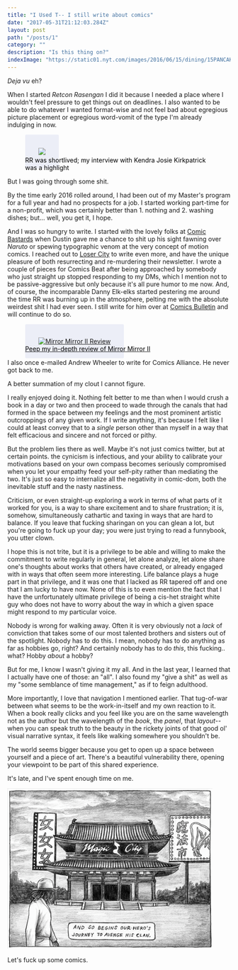```yaml
---
title: "I Used T-- I still write about comics"
date: "2017-05-31T21:12:03.284Z"
layout: post
path: "/posts/1"
category: ""
description: "Is this thing on?"
indexImage: "https://static01.nyt.com/images/2016/06/15/dining/15PANCAKEGUIDE3-WEB/15PANCAKEGUIDE3-WEB-superJumbo.jpg"
---
```


_Deja vu_ eh?

When I started _Retcon Rasengan_ I did it because I needed a place where I wouldn't feel pressure to get things out on deadlines.  I also wanted to be able to do whatever I wanted format-wise and not feel bad about egregious picture placement or egregious word-vomit of the type I'm already indulging in now.

<div style="">
  <figure class="floatCenter">
    <a target='_blank' href="http://retconrasengan.blogspot.com/2016/04/hand-sewn-domestic-female-aesthetic.html">
      <img class="linkImage" style="max-height: 380px;padding: 30px; background-color: rgba(92,107,192, 0.1);border-radius: 3px;" src="https://2.bp.blogspot.com/-0ipM8FHFpYo/VxaLuN9yRqI/AAAAAAAAFuM/mncK6PMa-Ccscl8Z1mgBgBltXv5Eu6TWQCKgB/w1200-h630-p-k-no-nu/kendrafemaleaestetic.png">
    </a>
    <figcaption style="color: black;margin-top: -30px;">RR was shortlived; my interview with Kendra Josie Kirkpatrick was a highlight</figcaption>
  </figure>
</div>

But I was going through some shit.

By the time early 2016 rolled around, I had been out of my Master's program for a full year and had no prospects for a job.  I started working part-time for a non-profit, which was certainly better than 1. nothing and 2. washing dishes; but... well, you get it, I hope.

And I was so hungry to write. I started with the lovely folks at <a target='_blank' href='http://comicbastards.com'>Comic Bastards</a> when Dustin gave me a chance to shit up his sight fawning over _Naruto_ or spewing typographic venom at the very concept of motion comics.  I reached out to <a target='_blank' href='http://loser-city.com'>Loser City</a> to write even more, and have the unique pleasure of both resurrecting and re-murdering their newsletter.  I wrote a couple of pieces for Comics Beat after being approached by somebody who just straight up stopped responding to my DMs, which I mention not to be passive-aggressive but only because it's all pure humor to me now.  And, of course, the incomparable Danny Elk-elks started pestering me around the time RR was burning up in the atmosphere, pelting me with the absolute weirdest shit I had ever seen.  I still write for him over at <a target='_blank' href='http://comicsbulletin.com'>Comics Bulletin</a> and will continue to do so.  

<div style="">
  <figure class="floatCenter">
    <a target='_blank' href="http://comicsbulletin.com/tiny-pages-made-ashes-51917-mirror-mirror-ii/">
    <img style="padding: 30px; background-color: rgba(92,107,192, 0.1); max-height: 480px;border-radius: 3px;" src="https://i2.wp.com/comicsbulletin.com/wp-content/uploads/2017/05/Mirror-Mirror-II-cover.jpg?fit=798%2C1200" alt="Mirror Mirror II Review">
    <div >
      <figcaption style="color:black;margin-top:-30px;">Peep my in-depth review of Mirror Mirror II</figcaption>
    </div>
    </a>
  </figure>
</div>

I also once e-mailed Andrew Wheeler to write for Comics Alliance.  He never got back to me.  

A better summation of my clout I cannot figure.

I really enjoyed doing it.  Nothing felt better to me than when I would crush a book in a day or two and then proceed to wade through the canals that had formed in the space between my feelings and the most prominent artistic outcroppings of any given work.  If I write anything, it's because I felt like I could at least convey that to a _single_ person other than myself in a way that felt efficacious and sincere and not forced or pithy.

But the problem lies there as well.  Maybe it's not just comics twitter, but at certain points. the cynicism is infectious, and your ability to calibrate your motivations based on your own compass becomes seriously compromised when you let your empathy feed your self-pity rather than mediating the two. It's just so easy to internalize all the negativity in comic-dom, both the inevitable stuff and the nasty nastiness.

Criticism, or even straight-up exploring a work in terms of what parts of it worked for you, is a way to share excitement and to share frustration; it is, somehow, simultaneously cathartic and taxing in ways that are hard to balance. If you leave that fucking sharingan on you can glean a lot, but you're going to fuck up your day; you were just trying to read a funnybook, you utter clown.

I hope this is not trite, but it is a privilege to be able and willing to make the commitment to write regularly in general, let alone analyze, let alone share one's thoughts about works that others have created, or already engaged with in ways that often seem more interesting.  Life balance plays a huge part in that privilege, and it was one that I lacked as RR tapered off and one that I am lucky to have now. None of this is to even mention the fact that I have the unfortunately ultimate privilege of being a cis-het straight white guy who does not have to worry about the way in which a given space might respond to my particular voice.

Nobody is wrong for walking away. Often it is very obviously not a _lack_ of conviction that takes some of our most talented brothers and sisters out of the spotlight. Nobody has to do this. I mean, nobody has to do anything as far as hobbies go, right? And certainly nobody has to do _this_, this fucking.. what? Hobby _about_ a hobby?

But for me, I know I wasn't giving it my all.  And in the last year, I learned that I actually have one of those: an "all".  I also found my "give a shit" as well as my "some semblance of time management," as if to feign adulthood.

More importantly, I love that navigation I mentioned earlier.  That tug-of-war between what seems to be the work-in-itself and my own reaction to it. When a book really clicks and you feel like you are on the same wavelength not as the author but the wavelength of the _book_, the _panel_, that _layout_-- when you can speak truth to the beauty in the rickety joints of that good ol' visual narrative syntax, it feels like walking somewhere you shouldn't be.  

The world seems bigger because you get to open up a space between yourself and a piece of art. There's a beautiful vulnerability there, opening your viewpoint to be part of this shared experience. 

It's late, and I've spent enough time on me.

<img style="max-height: 480px;" src="./future_hendrix.png" alt="And so" />

Let's fuck up some comics.






